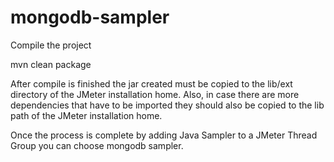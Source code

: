 # mongodb-sampler

Compile the project

mvn clean package

After compile is finished the jar created must be copied to the lib/ext directory of the JMeter installation home.
Also, in case there are more dependencies that have to be imported they should also be copied to the lib path of the JMeter installation home.

Once the process is complete by adding Java Sampler to a JMeter Thread Group you can choose mongodb sampler.

